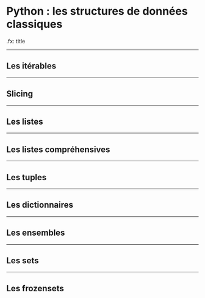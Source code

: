 # Python : les structures de données classiques

.fx: title

---

## Les itérables

---

## Slicing

---

## Les listes

---

## Les listes compréhensives

---

## Les tuples

---

## Les dictionnaires

---

## Les ensembles

---

## Les sets

---

## Les frozensets